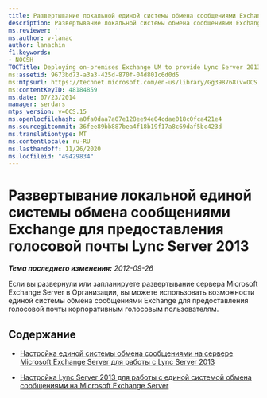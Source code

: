 ```yaml
---
title: Развертывание локальной единой системы обмена сообщениями Exchange для предоставления голосовой почты Lync Server 2013
description: Развертывание локальной системы обмена сообщениями Exchange для предоставления голосовой почты Lync Server 2013.
ms.reviewer: ''
ms.author: v-lanac
author: lanachin
f1.keywords:
- NOCSH
TOCTitle: Deploying on-premises Exchange UM to provide Lync Server 2013 voice mail
ms:assetid: 9673bd73-a3a3-425d-870f-04d801c6d0d5
ms:mtpsurl: https://technet.microsoft.com/en-us/library/Gg398768(v=OCS.15)
ms:contentKeyID: 48184859
ms.date: 07/23/2014
manager: serdars
mtps_version: v=OCS.15
ms.openlocfilehash: a0fa0daa7a07e128ee94e04cdae018c0fca421e4
ms.sourcegitcommit: 36fee89bb887bea4f18b19f17a8c69daf5bc423d
ms.translationtype: MT
ms.contentlocale: ru-RU
ms.lasthandoff: 11/26/2020
ms.locfileid: "49429834"
---
```

# <a name="deploying-on-premises-exchange-um-to-provide-lync-server-2013-voice-mail"></a>Развертывание локальной единой системы обмена сообщениями Exchange для предоставления голосовой почты Lync Server 2013

<div data-xmlns="http://www.w3.org/1999/xhtml">

<div class="topic" data-xmlns="http://www.w3.org/1999/xhtml" data-msxsl="urn:schemas-microsoft-com:xslt" data-cs="https://msdn.microsoft.com/">

<div data-asp="https://msdn2.microsoft.com/asp">



</div>

<div id="mainSection">

<div id="mainBody">

<span> </span>

_**Тема последнего изменения:** 2012-09-26_

Если вы развернули или запланируете развертывание сервера Microsoft Exchange Server в Организации, вы можете использовать возможности единой системы обмена сообщениями Exchange для предоставления голосовой почты корпоративным голосовым пользователям.

<div>

## <a name="in-this-section"></a>Содержание

  - [Настройка единой системы обмена сообщениями на сервере Microsoft Exchange Server для работы с Lync Server 2013](lync-server-2013-configuring-unified-messaging-on-microsoft-exchange-server-to-work-with-lync-server.md)

  - [Настройка Lync Server 2013 для работы с единой системой обмена сообщениями на Microsoft Exchange Server](lync-server-2013-configure-lync-server-2013-to-work-with-unified-messaging-on-microsoft-exchange-server.md)

</div>

</div>

<span> </span>

</div>

</div>

</div>

